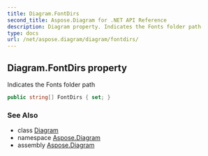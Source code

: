 ```yaml
---
title: Diagram.FontDirs
second_title: Aspose.Diagram for .NET API Reference
description: Diagram property. Indicates the Fonts folder path
type: docs
url: /net/aspose.diagram/diagram/fontdirs/
---
```

## Diagram.FontDirs property

Indicates the Fonts folder path

```csharp
public string[] FontDirs { set; }
```

### See Also

* class [Diagram](../)
* namespace [Aspose.Diagram](../../diagram/)
* assembly [Aspose.Diagram](../../../)


